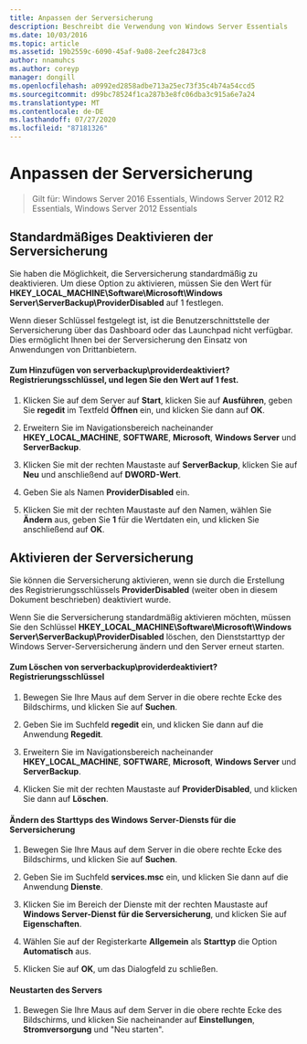 ```yaml
---
title: Anpassen der Serversicherung
description: Beschreibt die Verwendung von Windows Server Essentials
ms.date: 10/03/2016
ms.topic: article
ms.assetid: 19b2559c-6090-45af-9a08-2eefc28473c8
author: nnamuhcs
ms.author: coreyp
manager: dongill
ms.openlocfilehash: a0992ed2858adbe713a25ec73f35c4b74a54ccd5
ms.sourcegitcommit: d99bc78524f1ca287b3e8fc06dba3c915a6e7a24
ms.translationtype: MT
ms.contentlocale: de-DE
ms.lasthandoff: 07/27/2020
ms.locfileid: "87181326"
---
```

# <a name="customize-server-backup"></a>Anpassen der Serversicherung

>Gilt für: Windows Server 2016 Essentials, Windows Server 2012 R2 Essentials, Windows Server 2012 Essentials

## <a name="turn-off-server-backup-by-default"></a>Standardmäßiges Deaktivieren der Serversicherung
 Sie haben die Möglichkeit, die Serversicherung standardmäßig zu deaktivieren. Um diese Option zu aktivieren, müssen Sie den Wert für **HKEY_LOCAL_MACHINE\Software\Microsoft\Windows Server\ServerBackup\ProviderDisabled** auf 1 festlegen.

 Wenn dieser Schlüssel festgelegt ist, ist die Benutzerschnittstelle der Serversicherung über das Dashboard oder das Launchpad nicht verfügbar. Dies ermöglicht Ihnen bei der Serversicherung den Einsatz von Anwendungen von Drittanbietern.

#### <a name="to-add-serverbackupproviderdisabled-registry-key-and-set-the-value-to-1"></a>Zum Hinzufügen von serverbackup\providerdeaktiviert? Registrierungsschlüssel, und legen Sie den Wert auf 1 fest.

1.  Klicken Sie auf dem Server auf **Start**, klicken Sie auf **Ausführen**, geben Sie **regedit** im Textfeld **Öffnen** ein, und klicken Sie dann auf **OK**.

2.  Erweitern Sie im Navigationsbereich nacheinander **HKEY_LOCAL_MACHINE**, **SOFTWARE**, **Microsoft**, **Windows Server** und **ServerBackup**.

3.  Klicken Sie mit der rechten Maustaste auf **ServerBackup**, klicken Sie auf **Neu** und anschließend auf **DWORD-Wert**.

4.  Geben Sie als Namen **ProviderDisabled** ein.

5.  Klicken Sie mit der rechten Maustaste auf den Namen, wählen Sie **Ändern** aus, geben Sie **1** für die Wertdaten ein, und klicken Sie anschließend auf **OK**.

## <a name="turn-on-server-backup"></a>Aktivieren der Serversicherung
 Sie können die Serversicherung aktivieren, wenn sie durch die Erstellung des Registrierungsschlüssels **ProviderDisabled** (weiter oben in diesem Dokument beschrieben) deaktiviert wurde.

 Wenn Sie die Serversicherung standardmäßig aktivieren möchten, müssen Sie den Schlüssel **HKEY_LOCAL_MACHINE\Software\Microsoft\Windows Server\ServerBackup\ProviderDisabled** löschen, den Dienststarttyp der Windows Server-Serversicherung ändern und den Server erneut starten.

#### <a name="to-delete-serverbackupproviderdisabled-registry-key"></a>Zum Löschen von serverbackup\providerdeaktiviert? Registrierungsschlüssel

1.  Bewegen Sie Ihre Maus auf dem Server in die obere rechte Ecke des Bildschirms, und klicken Sie auf **Suchen**.

2.  Geben Sie im Suchfeld **regedit** ein, und klicken Sie dann auf die Anwendung **Regedit**.

3.  Erweitern Sie im Navigationsbereich nacheinander **HKEY_LOCAL_MACHINE**, **SOFTWARE**, **Microsoft**, **Windows Server** und **ServerBackup**.

4.  Klicken Sie mit der rechten Maustaste auf **ProviderDisabled**, und klicken Sie dann auf **Löschen**.

#### <a name="change-the-start-type-of-windows-server-server-backup-service"></a>Ändern des Starttyps des Windows Server-Diensts für die Serversicherung

1.  Bewegen Sie Ihre Maus auf dem Server in die obere rechte Ecke des Bildschirms, und klicken Sie auf **Suchen**.

2.  Geben Sie im Suchfeld **services.msc** ein, und klicken Sie dann auf die Anwendung **Dienste**.

3.  Klicken Sie im Bereich der Dienste mit der rechten Maustaste auf **Windows Server-Dienst für die Serversicherung**, und klicken Sie auf **Eigenschaften**.

4.  Wählen Sie auf der Registerkarte **Allgemein** als **Starttyp** die Option **Automatisch** aus.

5.  Klicken Sie auf **OK**, um das Dialogfeld zu schließen.

#### <a name="restart-the-server"></a>Neustarten des Servers

1.  Bewegen Sie Ihre Maus auf dem Server in die obere rechte Ecke des Bildschirms, und klicken Sie nacheinander auf **Einstellungen**, **Stromversorgung** und "Neu starten".